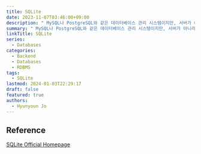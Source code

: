 ```yaml
---
title: SQLite
date: 2023-11-07T03:46:00+09:00
description: " MySQL나 PostgreSQL와 같은 데이터베이스 관리 시스템이지만, 서버가 아니라 응용 프로그램에 넣어 사용하는 비교적 가벼운 데이터베이스"
summary: " MySQL나 PostgreSQL와 같은 데이터베이스 관리 시스템이지만, 서버가 아니라 응용 프로그램에 넣어 사용하는 비교적 가벼운 데이터베이스"
linkTitle: SQLite
series:
  - Databases
categories:
  - Backend
  - Databases
  - RDBMS
tags:
  - SQLite
lastmod: 2024-01-03T22:29:17
draft: false
featured: true
authors:
  - Hyunyoun Jo
---
```


## Reference

[SQLite Official Homepage](https://www.sqlite.org/index.html)

